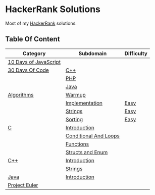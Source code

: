 # HackerRank Solutions

Most of my [HackerRank](https://www.hackerrank.com/wolfthread) solutions.

## Table Of Content

| Category                                       | Subdomain                                         | Difficulty                             |
| ---------------------------------------------- | ------------------------------------------------- | -------------------------------------- |
| [10 Days of JavaScript](10-days-of-javascript) |                                                   |                                        |
| [30 Days Of Code](30-days-of-code)             | [C++](30-days-of-code/cpp)                        |                                        |
|                                                | [PHP](30-days-of-code/php)                        |                                        |
|                                                | [Java](30-days-of-code/java)                      |                                        |
| [Algorithms](algorithms)                       | [Warmup](algorithms/warmup)                       |                                        |
|                                                | [Implementation](algorithms/implementation)       | [Easy](algorithms/implementation/easy) |
|                                                | [Strings](algorithms/strings)                     | [Easy](algorithms/strings/easy)        |
|                                                | [Sorting](algorithms/sorting)                     | [Easy](algorithms/sorting/easy)        |
| [C](c)                                         | [Introduction](c/introduction)                    |                                        |
|                                                | [Conditional And Loops](c/conditionals-and-loops) |                                        |
|                                                | [Functions](c/functions)                          |                                        |
|                                                | [Structs and Enum](c/structs-and-enum)            |                                        |
| [C++](cpp)                                     | [Introduction](cpp/introduction)                  |                                        |
|                                                | [Strings](cpp/strings)                            |                                        |
| [Java](java)                                   | [Introduction](java/introduction)                 |                                        |
| [Project Euler](project-euler)                 |                                                   |                                        |

